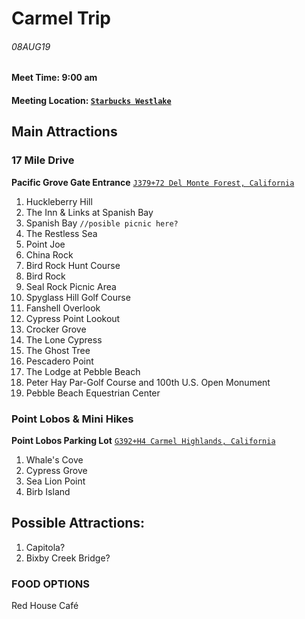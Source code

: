 # **Carmel Trip**

###### 08AUG19

#### Meet Time: 9:00 am
#### Meeting Location: [`Starbucks Westlake`](https://www.google.com/maps/place/Starbucks/@37.699575,-122.4839507,17z/data=!3m2!4b1!5s0x808f7c5c8d1bc169:0x8e6f833796c25948!4m5!3m4!1s0x808f7c5b7b14e6c3:0x563e11b793174e0a!8m2!3d37.699575!4d-122.481762)

## Main Attractions
### 17 Mile Drive
**Pacific Grove Gate Entrance**
[`J379+72 Del Monte Forest, California`](https://www.google.com/maps/place/Pacific+Grove+Gate/@36.6131914,-121.9323919,15z/data=!4m5!3m4!1s0x0:0xab1c359a79ef2165!8m2!3d36.6131914!4d-121.9323919)

1. Huckleberry Hill
1. The Inn & Links at Spanish Bay
1. Spanish Bay `//posible picnic here?`
1. The Restless Sea
1. Point Joe
1. China Rock
1. Bird Rock Hunt Course
1. Bird Rock
1. Seal Rock Picnic Area
1. Spyglass Hill Golf Course
1. Fanshell Overlook
1. Cypress Point Lookout
1. Crocker Grove
1. The Lone Cypress
1. The Ghost Tree
1. Pescadero Point
1. The Lodge at Pebble Beach
1. Peter Hay Par-Golf Course and 100th U.S. Open Monument
1. Pebble Beach Equestrian Center

### Point Lobos & Mini Hikes
**Point Lobos Parking Lot**
[`G392+H4 Carmel Highlands, California`](https://www.google.com/maps/place/Point+Lobos+Parking+Lot/@36.5187952,-121.948332,16z/data=!4m8!1m2!2m1!1sPoint+Lobos+Parking+Lot!3m4!1s0x0:0xb6d9793bfbbe4460!8m2!3d36.5189219!4d-121.9497496)

1. Whale's Cove
1. Cypress Grove
1. Sea Lion Point
1. Birb Island

## Possible Attractions:
1. Capitola?
1. Bixby Creek Bridge?

### **FOOD OPTIONS**
Red House Café

